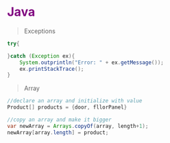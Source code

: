 # <span style="color:purple">Java</span>

> Exceptions
```java
try{

}catch (Exception ex){
    System.outprintln("Error: " + ex.getMessage());
    ex.printStackTrace();
}
```

> Array  
```java
//declare an array and initialize with value
Product[] products = {door, fllorPanel}

//copy an array and make it bigger
var newArray = Arrays.copyOf(array, length+1);
newArray[array.length] = product;


```